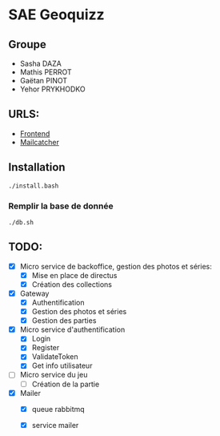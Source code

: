 # SAE Geoquizz
## Groupe
- Sasha DAZA
- Mathis PERROT
- Gaëtan PINOT
- Yehor PRYKHODKO

## URLS:
- [Frontend](http://docketu.iutnc.univ-lorraine.fr:12100)
- [Mailcatcher](http://docketu.iutnc.univ-lorraine.fr:12107)

## Installation

`./install.bash`

### Remplir la base de donnée

`./db.sh`


## TODO:
- [x] Micro service de backoffice, gestion des photos et séries:
	- [x] Mise en place de directus
	- [x] Création des collections
- [x] Gateway
	- [x] Authentification
	- [x] Gestion des photos et séries
	- [x] Gestion des parties
- [x] Micro service d'authentification
	- [x] Login
	- [x] Register
	- [x] ValidateToken
	- [x] Get info utilisateur
- [ ] Micro service du jeu	
	- [ ] Création de la partie
- [x] Mailer
	- [x] queue rabbitmq
	- [x] service mailer



